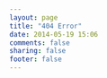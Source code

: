 ```yaml
---
layout: page
title: "404 Error"
date: 2014-05-19 15:06
comments: false
sharing: false
footer: false
---
```

<script type="text/javascript" src="http://www.qq.com/404/search_children,js" charset="utf-8></script>